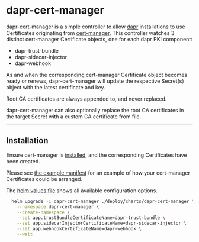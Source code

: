 # dapr-cert-manager

dapr-cert-manager is a simple controller to allow [dapr](https://dapr.io)
installations to use Certificates originating from
[cert-manager](https://cert-manager.io). This controller watches 3 distinct
cert-manager Certificate objects, one for each dapr PKI component:

- dapr-trust-bundle
- dapr-sidecar-injector
- dapr-webhook

As and when the corresponding cert-manager Certificate object becomes ready or
renews, dapr-cert-manager will update the respective Secret(s) object with the
latest certificate and key.

Root CA certificates are always appended to, and never replaced.

dapr-cert-manager can also optionally replace the root CA certificates in the
target Secret with a custom CA certificate from file.

---

## Installation

Ensure cert-manager is [installed](https://cert-manager.io/docs/installation/),
and the corresponding Certificates have been created.

Please see [the example manifest](./test/smoke/cert-manager-certs.yaml) for an
example of how your cert-manager Certificates could be arranged.

The [helm values file](./deploy/charts/dapr-cert-manager/values.yaml) shows all
available configuration options.

```bash
  helm upgrade -i dapr-cert-manager ./deploy/charts/dapr-cert-manager \
    --namespace dapr-cert-manager \
    --create-namespace \
    --set app.trustBundleCertificateName=dapr-trust-bundle \
    --set app.sidecarInjectorCertificateName=dapr-sidecar-injector \
    --set app.webhookCertificateName=dapr-webhook \
    --wait
```
